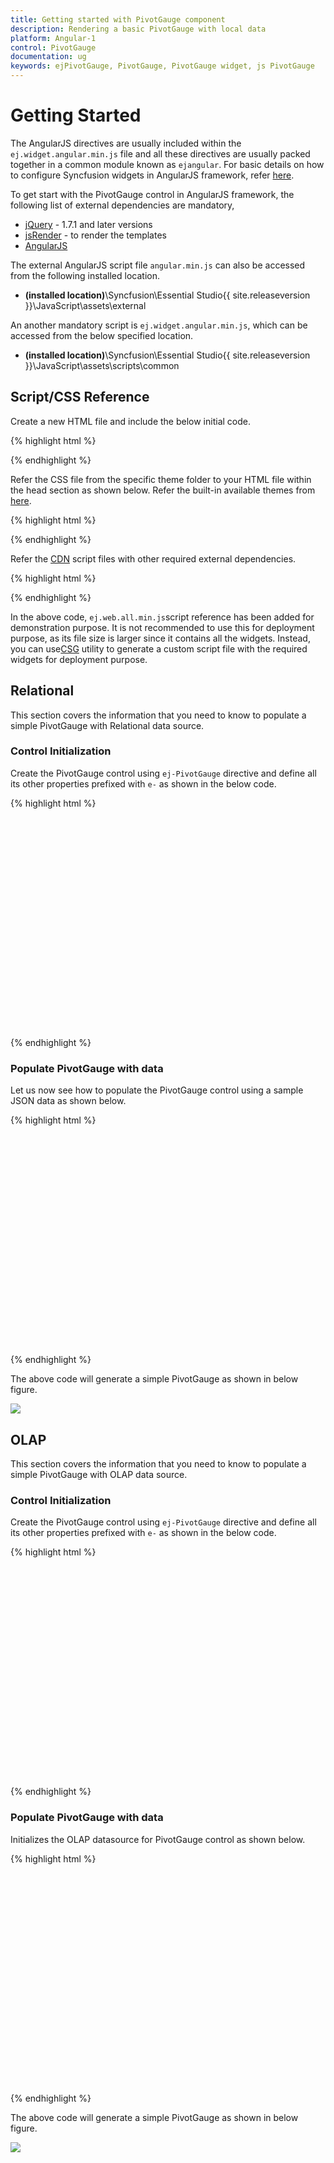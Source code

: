 ```yaml
---
title: Getting started with PivotGauge component	
description: Rendering a basic PivotGauge with local data
platform: Angular-1
control: PivotGauge
documentation: ug
keywords: ejPivotGauge, PivotGauge, PivotGauge widget, js PivotGauge 
---
```


# Getting Started

The AngularJS directives are usually included within the `ej.widget.angular.min.js` file and all these directives are usually packed together in a common module known as `ejangular`. For basic details on how to configure Syncfusion widgets in AngularJS framework, refer [here](https://help.syncfusion.com/js/angularjs).

To get start with the PivotGauge control in AngularJS framework, the following list of external dependencies are mandatory, 

* [jQuery](http://jquery.com) - 1.7.1 and later versions
* [jsRender](https://github.com/borismoore/jsrender) - to render the templates
* [AngularJS](https://angularjs.org/)

The external AngularJS script file `angular.min.js` can also be accessed from the following installed location.

* **(installed location)**\Syncfusion\Essential Studio\{{ site.releaseversion }}\JavaScript\assets\external

An another mandatory script is `ej.widget.angular.min.js`, which can be accessed from the below specified location.

* **(installed location)**\Syncfusion\Essential Studio\{{ site.releaseversion }}\JavaScript\assets\scripts\common

## Script/CSS Reference

Create a new HTML file and include the below initial code.

{% highlight html %}

<!DOCTYPE html>
<html lang="en" xmlns="http://www.w3.org/1999/xhtml">
    <head>
        <meta charset="utf-8" />
        <title> </title>
    </head>
    <body>
    </body>
</html>

{% endhighlight %}

Refer the CSS file from the specific theme folder to your HTML file within the head section as shown below. Refer the built-in available themes from [here](https://help.syncfusion.com/js/theming-in-essential-javascript-components).

{% highlight html %}

<head>
    <meta charset="utf-8" />
    <title>Getting Started - PivotGauge</title>
    <link href="http://cdn.syncfusion.com/{{ site.releaseversion }}/js/web/flat-azure/ej.web.all.min.css" rel="stylesheet" />
</head>

{% endhighlight %}

Refer the [CDN](https://help.syncfusion.com/js/cdn) script files with other required external dependencies.

{% highlight html %}

<head>
    <meta charset="utf-8" />
    <title>Getting Started - PivotGauge</title>
    <link href="http://cdn.syncfusion.com/{{ site.releaseversion }}/js/web/flat-azure/ej.web.all.min.css" rel="stylesheet" />
    <script src="http://cdn.syncfusion.com/js/assets/external/jquery-3.0.0.min.js"></script>
    <script src="http://cdn.syncfusion.com/js/assets/external/jsrender.min.js"></script>
    <script src="http://cdn.syncfusion.com/js/assets/external/angular.min.js"></script>
    <script src="http://cdn.syncfusion.com/{{ site.releaseversion }}/js/web/ej.web.all.min.js"></script>
    <script src="http://cdn.syncfusion.com/{{ site.releaseversion }}/js/common/ej.widget.angular.min.js"></script>
</head>

{% endhighlight %}

In the above code, `ej.web.all.min.js`script reference has been added for demonstration purpose. It is not recommended to use this for deployment purpose, as its file size is larger since it contains all the widgets. Instead, you can use[CSG](http://csg.syncfusion.com/# "") utility to generate a custom script file with the required widgets for deployment purpose.

## Relational

This section covers the information that you need to know to populate a simple PivotGauge with Relational data source.

### Control Initialization

Create the PivotGauge control using `ej-PivotGauge` directive and define all its other properties prefixed with `e-` as shown in the below code.

{% highlight html %}

<html xmlns="http://www.w3.org/1999/xhtml" ng-app="PivotGaugeApp">

<body>
    <div ng-controller="PivotGaugeCtrl">
        <div id="PivotGauge1" ej-pivotgauge e-dataSource="dataSource" e-enabletooltip="enableTooltip" e-rowscount="rowsCount"
        e-columnscount="columnsCount" e-scales="scales" e-load="loadGaugeTheme" e-backgroundcolor="backgroundColor" e-labelFormatSettings="labelFormatSettings"
        style="min-height: 290px; height: 338px; width: 100%; overflow: auto; position:relative;" />
    </div>
</body>

</html>

{% endhighlight %}

### Populate PivotGauge with data

Let us now see how to populate the PivotGauge control using a sample JSON data as shown below.

{% highlight html %}

<html xmlns="http://www.w3.org/1999/xhtml" ng-app="PivotGaugeApp">
<head> <!-- Dependency file references --> </head>
<body>
    <div ng-controller="PivotGaugeCtrl">
        <div id="PivotGauge1" ej-pivotgauge e-dataSource="dataSource" e-enabletooltip="enableTooltip" e-rowscount="rowsCount"
            e-columnscount="columnsCount" e-scales="scales" e-load="loadGaugeTheme" e-backgroundcolor="backgroundColor" e-labelFormatSettings="labelFormatSettings"
            style="min-height: 290px; height: 338px; width: 100%; overflow: auto; position:relative;" />
    </div>
<script>
    var pivot_dataset = [
                { Amount: 100, Country: "Canada", Date: "FY 2005", Product: "Bike", Quantity: 2, State: "Alberta" },
                { Amount: 200, Country: "Canada", Date: "FY 2006", Product: "Van", Quantity: 3, State: "British Columbia" },
                { Amount: 300, Country: "Canada", Date: "FY 2007", Product: "Car", Quantity: 4, State: "Brunswick" },
                { Amount: 150, Country: "Canada", Date: "FY 2008", Product: "Bike", Quantity: 3, State: "Manitoba" },
                { Amount: 200, Country: "Canada", Date: "FY 2006", Product: "Car", Quantity: 4, State: "Ontario" },
                { Amount: 100, Country: "Canada", Date: "FY 2007", Product: "Van", Quantity: 1, State: "Quebec" },
                { Amount: 200, Country: "France", Date: "FY 2005", Product: "Bike", Quantity: 2, State: "Charente-Maritime" },
                { Amount: 250, Country: "France", Date: "FY 2006", Product: "Van", Quantity: 4, State: "Essonne" },
                { Amount: 300, Country: "France", Date: "FY 2007", Product: "Car", Quantity: 3, State: "Garonne (Haute)" },
                { Amount: 150, Country: "France", Date: "FY 2008", Product: "Van", Quantity: 2, State: "Gers" },
                { Amount: 200, Country: "Germany", Date: "FY 2006", Product: "Van", Quantity: 3, State: "Bayern" },
                { Amount: 250, Country: "Germany", Date: "FY 2007", Product: "Car", Quantity: 3, State: "Brandenburg" },
                { Amount: 150, Country: "Germany", Date: "FY 2008", Product: "Car", Quantity: 4, State: "Hamburg" },
                { Amount: 200, Country: "Germany", Date: "FY 2008", Product: "Bike", Quantity: 4, State: "Hessen" },
                { Amount: 150, Country: "Germany", Date: "FY 2007", Product: "Van", Quantity: 3, State: "Nordrhein-Westfalen" },
                { Amount: 100, Country: "Germany", Date: "FY 2005", Product: "Bike", Quantity: 2, State: "Saarland" },
                { Amount: 150, Country: "United Kingdom", Date: "FY 2008", Product: "Bike", Quantity: 5, State: "England" },
                { Amount: 250, Country: "United States", Date: "FY 2007", Product: "Car", Quantity: 4, State: "Alabama" },
                { Amount: 200, Country: "United States", Date: "FY 2005", Product: "Van", Quantity: 4, State: "California" },
                { Amount: 100, Country: "United States", Date: "FY 2006", Product: "Bike", Quantity: 2, State: "Colorado" },
                { Amount: 150, Country: "United States", Date: "FY 2008", Product: "Car", Quantity: 3, State: "New Mexico" },
                { Amount: 200, Country: "United States", Date: "FY 2005", Product: "Bike", Quantity: 4, State: "New York" },
                { Amount: 250, Country: "United States", Date: "FY 2008", Product: "Car", Quantity: 3, State: "North Carolina" },
                { Amount: 300, Country: "United States", Date: "FY 2007", Product: "Van", Quantity: 4, State: "South Carolina" }
    ];
    var dataSource = {
            data: pivot_dataset,
            rows: [
                {
	                fieldName: "Country",
	                fieldCaption: "Country"
                },
                {
	                fieldName: "State",
	                fieldCaption: "State"
                }
            ],
            columns: [
                { 
	                fieldName: "Product",
	                fieldCaption: "Product"
                }
            ],
            values: [
                {
	                fieldName: "Amount",
	                fieldCaption: "Amount"
                },
                {
	                fieldName: "Quantity",
	                fieldCaption: "Quantity"
                }
            ]
    };

    var scale = [{
            showRanges: true,
            radius: 150, showScaleBar: true, size: 1,
            border: {
                width: 0.5
            },
            showIndicators: true, showLabels: true,
            pointers: [{
                showBackNeedle: true,
                backNeedleLength: 20,
                length: 125,
                width: 7
            },
            {
                type: "marker",
                markerType: "diamond",
                distanceFromScale: 5,
                placement: "center",
                backgroundColor: "#29A4D9",
                length: 25,
                width: 15
        }],
        ticks: [{
            type: "major",
            distanceFromScale: 2,
            height: 16,
            width: 1, color: "#8c8c8c"
        }, {
            type: "minor",
            height: 6,
            width: 1,
            distanceFromScale: 2,
            color: "#8c8c8c"
        }],
        labels: [{
            color: "#8c8c8c"
        }],
        ranges: [{
            distanceFromScale: -5,
            backgroundColor: "#fc0606",
            border: {
	            color: "#fc0606"
            }
        }, { 
            distanceFromScale: -5
        }],
        customLabels: [{
                position: { x: 180, y: 290 },
                font: { size: "10px", fontFamily: "Segoe UI", fontStyle: "Normal" }, color: "#666666"
        }, {
                position: { x: 180, y: 320 },
                font: { size: "10px", fontFamily: "Segoe UI", fontStyle: "Normal" }, lcolor: "#666666"
        }, {
                position: { x: 180, y: 150 },
                font: { size: "12px", fontFamily: "Segoe UI", fontStyle: "Normal" }, color: "#666666"
        }]
    }];

    angular.module('PivotGaugeApp', ['ejangular']).controller('PivotGaugeCtrl', function ($scope) {
        $scpe.dataSource = dataSource;
        $scope.enableTooltip = true;
        $scope.rowsCount = 2;
        $scope.columnsCount = 3;
        $scope.scales = scale;
        $scope.labelFormatSettings = { decimalPlaces: 2 };
        $scope.backgroundColor = "transparent";
    });
</script>
</body>

</html>

{% endhighlight %}

The above code will generate a simple PivotGauge as shown in below figure.

![](getting-started_images/purejs.png)

## OLAP

This section covers the information that you need to know to populate a simple PivotGauge with OLAP data source.

### Control Initialization

Create the PivotGauge control using `ej-PivotGauge` directive and define all its other properties prefixed with `e-` as shown in the below code.

{% highlight html %}

<html xmlns="http://www.w3.org/1999/xhtml" ng-app="PivotGaugeApp">

<body>
    <div ng-controller="PivotGaugeCtrl">
        <div id="PivotGauge1" ej-pivotgauge e-dataSource="dataSource" e-enabletooltip="enableTooltip" e-rowscount="rowsCount"
            e-columnscount="columnsCount" e-scales="scales" e-load="loadGaugeTheme" e-backgroundcolor="backgroundColor" e-labelFormatSettings="labelFormatSettings"
            style="min-height: 275px; height: 338px; width: 100%; overflow: auto; position:relative;" />
    </div>
</body>

</html>

{% endhighlight %}

### Populate PivotGauge with data

Initializes the OLAP datasource for PivotGauge control as shown below.

{% highlight html %}

<html xmlns="http://www.w3.org/1999/xhtml" ng-app="PivotGaugeApp">
<head> <!-- Dependency file references --> </head>
<body>
    <div ng-controller="PivotGaugeCtrl">
        <div id="PivotGauge" ej-pivotgauge e-dataSource="dataSource" e-enabletooltip="enableTooltip" e-rowscount="rowsCount"
            e-columnscount="columnsCount" e-scales="scales" e-load="loadGaugeTheme" e-backgroundcolor="backgroundColor" e-labelFormatSettings="labelFormatSettings"
            style="min-height: 275px; height: 338px; width: 100%; overflow: auto; position:relative;" />
    </div>

<script>
    var scale = [{
            showRanges: true,
            radius: 150, showScaleBar: true, size: 1,
            border: {
                width: 0.5
            },
            showIndicators: true, showLabels: true,
            pointers: [{ 
                showBackNeedle: true,
                backNeedleLength: 20,
                length: 125,
                width: 7
            },
            {
                type: "marker",
                markerType: "diamond",
                distanceFromScale: 5,
                placement: "center",
                backgroundColor: "#29A4D9",
                length: 25,
                width: 15
            }],
            ticks: [{
                type: "major",
                distanceFromScale: 2,
                height: 16,
                width: 1, color: "#8c8c8c"
            }, {
                type: "minor",
                height: 6,
                width: 1,
                distanceFromScale: 2,
                color: "#8c8c8c"
            }], 

            labels: [{
                color: "#8c8c8c"
            }],
            ranges: [{
                distanceFromScale: -5,
                backgroundColor: "#fc0606",
                border: {
                    color: "#fc0606"
                }
            }, {
                distanceFromScale: -5
            }],      
            customLabels: [{
                position: { x: 180, y: 290 },
                font: { size: "10px", fontFamily: "Segoe UI", fontStyle: "Normal" }, color: "#666666"
            }, {
                position: { x: 180, y: 320 },
                font: { size: "10px", fontFamily: "Segoe UI", fontStyle: "Normal" }, lcolor: "#666666"
            }, {
                position: { x: 180, y: 150 },
                font: { size: "12px", fontFamily: "Segoe UI", fontStyle: "Normal" }, color: "#666666"
            }]
    }];

    angular.module('PivotGaugeApp', ['ejangular']).controller('PivotGaugeOlapCtrl', function ($scope) {
        $scope.dataSource = {
            data: "http://bi.syncfusion.com/olap/msmdpump.dll",
            catalog: "Adventure Works DW 2008 SE",
            cube: "Adventure Works",
            rows: [
                {
                    fieldName: "[Date].[Fiscal]",
                    filterItems: { filterType: "include", values: ["[Date].[Fiscal].[Fiscal Year].&amp;[2004]"] }
                },
            ],
            columns: [
                {
                    fieldName: "[Customer].[Customer Geography]"
                }
            ],
            values: [
                {
                    measures: [
                        {
                            fieldName: "[Measures].[Internet Sales Amount]"
                        },
                        {
                            fieldName: "[Measures].[Internet Revenue Status]"
                        },
                        {
                            fieldName: "[Measures].[Internet Revenue Trend]"
                        },
                        { 
                            fieldName: "[Measures].[Internet Revenue Goal]"
                        },
                    ],
                    axis: ej.PivotGauge.AxisName.Columns
                }
            ]
        };
        $scope.dataSource = $scope.dataSource;
        $scope.enableTooltip = true;
        $scope.rowsCount = 2;
        $scope.columnsCount = 3;
        $scope.scales = scale;
        $scope.labelFormatSettings = { decimalPlaces: 2 };
        $scope.backgroundColor = "transparent";
    });
</script>
</body>

</html>

{% endhighlight %}

The above code will generate a simple PivotGauge as shown in below figure.

![](getting-started_images/Olap.png)